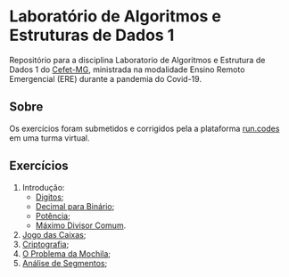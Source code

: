 # Laboratório de Algoritmos e Estruturas de Dados 1
Repositório para a disciplina Laboratorio de Algoritmos e Estrutura de Dados 1 do [Cefet-MG](https://cefetmg.br), ministrada na modalidade Ensino Remoto Emergencial (ERE) durante a pandemia do Covid-19.

## Sobre
Os exercícios  foram submetidos e corrigidos pela a plataforma [run.codes](https://run.codes/) em uma turma virtual.

## Exercícios
1. Introdução:
   - [Digitos](exercicios/introducao/01_a_digitos.c);
   - [Decimal para Binário](exercicios/introducao/01_b_decimalParaBinario.c);
   - [Potência](exercicios/introducao/01_c_potencia.c);
   - [Máximo Divisor Comum](exercicios/introducao/01_d_maximoDivisorComum.c).
2. [Jogo das Caixas](exercicios/02_jogoDasCaixas.c);
3. [Criptografia](exercicios/03_criptografia.c);
4. [O Problema da Mochila](exercicios/04_oProblemaDaMochila.c);
5. [Análise de Segmentos](exercicios/05_analiseDeSegmentos.c);
